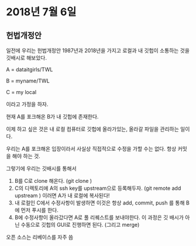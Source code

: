 # 2018년 7월 6일

## 헌법개정안

일전에 우리는 헌법개정안 1987년과 2018년을 가지고 로컬과 내 깃헙이 소통하는 것을 깃배시로 해보았다. 



A = dataitgirls/TWL

B = myname/TWL

C = my local

이라고 가정을 하자.



현재 A를 포크해온 B가 내 깃헙에 존재한다.

이제 하고 싶은 것은 내 로컬 컴퓨터로 깃헙에 올라가있는, 올라갈 파일을 관리하는 일이다.



우리는 A를 포크해온 입장이라서 사실상 직접적으로 수정을 가할 수는 없다. 항상 커밋을 해야 하는 것.

그렇기에 우리는 깃배시를 통해서

1. B를 C로 clone 해온다. (git clone <ssh key>)
2. C의 디렉토리에 A의 ssh key를 upstream으로 등록해두자. (git remote add upstream <ssh key>)
   이러면 A가 내 로컬에 복사된다!
3. 내 로컬인 C에서 수정사항이 발생하면 이것은 항상 add, commit, push 를 통해 B에 먼저 푸시를 한다.
4. B에 수정사항이 올라갔다면 A로 풀 리퀘스트를 보내야한다. 이 과정은 깃 배시가 아닌 수동으로 깃헙의 GUI로 진행하면 된다. (그리고 merge)



오픈 소스는 리베이스를 자주 씀